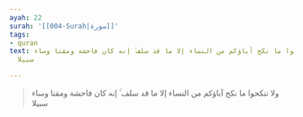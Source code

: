 ```yaml
---
ayah: 22
surah: '[[004-Surah|سورة]]'
tags:
- quran
text: ولا تنكحوا ما نكح آباؤكم من النساء إلا ما قد سلف ۚ إنه كان فاحشة ومقتا وساء
  سبيلا

---
```

> ولا تنكحوا ما نكح آباؤكم من النساء إلا ما قد سلف ۚ إنه كان فاحشة ومقتا وساء سبيلا
